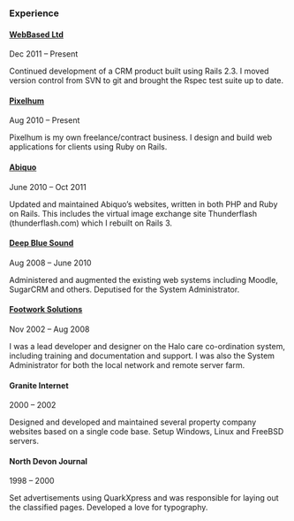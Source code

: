 ### Experience

#### [WebBased Ltd](http://www.webbased.co.uk/webbased)

Dec 2011 – Present

Continued development of a CRM product built using Rails 2.3. I moved version control from SVN to git and brought the Rspec test suite up to date.

#### [Pixelhum](http://pixelhum.com)

Aug 2010 – Present

Pixelhum is my own freelance/contract business. I design and build web applications for clients using Ruby on Rails.

#### [Abiquo](http://www.abiquo.com)

June 2010 – Oct 2011

Updated and maintained Abiquo’s websites, written in both PHP and Ruby on Rails. This includes the virtual image exchange site Thunderflash (thunderflash.com) which I rebuilt on Rails 3.

#### [Deep Blue Sound](http://dbsmusic.co.uk)

Aug 2008 – June 2010

Administered and augmented the existing web systems including Moodle, SugarCRM and others. Deputised for the System Administrator.

#### [Footwork Solutions](http://footworksolutions.co.uk)

Nov 2002 – Aug 2008

I was a lead developer and designer on the Halo care co-ordination system, including training and documentation and support. I was also the System Administrator for both the local network and remote server farm.

#### Granite Internet

2000 – 2002

Designed and developed and maintained several property company websites based on a single code base. Setup Windows, Linux and FreeBSD servers.

#### North Devon Journal

1998 – 2000

Set advertisements using QuarkXpress and was responsible for laying out the classified pages. Developed a love for typography.
